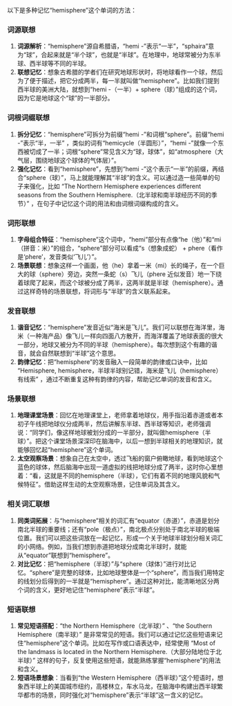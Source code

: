 以下是多种记忆“hemisphere”这个单词的方法：

### 词源联想
1. **词源解析**：“hemisphere”源自希腊语，“hemi -”表示“一半”，“sphaira”意为“球”，合起来就是“半个球”，也就是“半球”。在地理中，地球常被分为东半球、西半球等不同的半球。
2. **联想记忆**：想象古希腊的学者们在研究地球形状时，将地球看作一个球，然后为了便于描述，把它分成两半，每一半就叫做“hemisphere”。比如我们提到西半球的美洲大陆，就想到“hemi -（一半）+ sphere（球）”组成的这个词，因为它是地球这个“球”的一半部分。

### 词根词缀联想
1. **拆分记忆**：“hemisphere”可拆分为前缀“hemi -”和词根“sphere”。前缀“hemi -”表示“半，一半” ，类似的词有“hemicycle（半圆形）”，“hemi -”就像一个东西被切成了一半；词根“sphere”常见含义为“球，球体”，如“atmosphere（大气层，围绕地球这个球体的气体层）”。
2. **强化记忆**：看到“hemisphere”，先想到“hemi -”这个表示“一半”的前缀，再结合“sphere（球）”，马上就能理解其“半球”的含义。可以通过造一些简单的句子来强化，比如 “The Northern Hemisphere experiences different seasons from the Southern Hemisphere.（北半球和南半球经历不同的季节）” ，在句子中记忆这个词的用法和由词根词缀构成的含义。

### 词形联想
1. **字母组合特征**：“hemisphere”这个词中，“hemi”部分有点像“he（他）”和“mi（拼音：米）”的组合，“sphere”部分可以看成“s（想象成蛇） + phere（看作是‘phere’，发音类似‘飞儿’）”。
2. **场景联想**：想象这样一个画面，他（he）拿着一米（mi）长的绳子，在一个巨大的球（sphere）旁边，突然一条蛇（s）飞儿（phere 近似发音）地一下绕着球爬了起来，而这个球被分成了两半，这两半就是半球（hemisphere）。通过这样奇特的场景联想，将词形与“半球”的含义联系起来。

### 发音联想
1. **谐音记忆**：“hemisphere”发音近似“海米是飞儿”。我们可以联想在海洋里，海米（一种海产品）像飞儿一样向四面八方散开，而海洋覆盖了地球表面的很大一部分，地球又被分为不同的半球（hemisphere）。每次想到这个有趣的谐音，就会自然联想到“半球”这个意思。
2. **韵律记忆**：把“hemisphere”的发音融入一段简单的韵律或口诀中，比如 “Hemisphere, hemisphere，半球半球别记错，海米是飞儿（hemisphere）有线索” ，通过不断重复这种有韵律的内容，帮助记忆单词的发音和含义。

### 场景联想
1. **地理课堂场景**：回忆在地理课堂上，老师拿着地球仪，用手指沿着赤道或者本初子午线把地球仪分成两半，然后讲解东半球、西半球等知识，老师强调说：“同学们，像这样地球被划分成的一半部分，就叫做hemisphere（半球）”。把这个课堂场景深深印在脑海中，以后一想到半球相关的地理知识，就能够回忆起“hemisphere”这个单词。
2. **太空观察场景**：想象自己在太空中，透过飞船的窗户俯瞰地球，看到地球这个蓝色的球体，然后脑海中出现一道虚拟的线把地球分成了两半，这时你心里想着：“看，这就是不同的hemisphere（半球），它们有着不同的地理风貌和气候特征”。借助这样生动的太空观察场景，记住单词及其含义。

### 相关词汇联想
1. **同类词拓展**：与“hemisphere”相关的词汇有“equator（赤道）”，赤道是划分南北半球的重要线；还有“pole（极点）”，南北极点分别处于南北半球的极端位置。我们可以把这些词放在一起记忆，形成一个关于地球半球划分相关词汇的小网络。例如，当我们想到赤道把地球分成南北半球时，就能从“equator”联想到“hemisphere”。
2. **对比记忆**：把“hemisphere（半球）”与“sphere（球体）”进行对比记忆。“sphere”是完整的球体，比如地球整体是一个“sphere”，而当我们用特定的线划分后得到的一半就是“hemisphere”。通过这种对比，能清晰地区分两个词的含义，更好地记住“hemisphere”表示“半球”。

### 短语联想
1. **常见短语搭配**：“the Northern Hemisphere（北半球）” 、“the Southern Hemisphere（南半球）” 是非常常见的短语。我们可以通过记忆这些短语来记住“hemisphere”这个单词。比如在写作或口语表达中，经常使用 “Most of the landmass is located in the Northern Hemisphere.（大部分陆地位于北半球）” 这样的句子，反复使用这些短语，就能熟练掌握“hemisphere”的用法和含义。
2. **短语场景想象**：当看到“the Western Hemisphere（西半球）”这个短语时，想象西半球上的美国城市纽约，高楼林立，车水马龙，在脑海中构建出西半球繁华都市的场景，同时强化对“hemisphere”表示“半球”这一含义的记忆。 